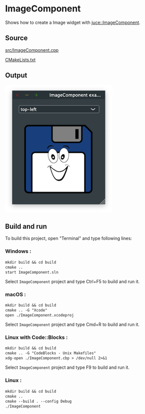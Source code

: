 # ImageComponent

Shows how to create a Image widget with [juce::ImageComponent](https://docs.juce.com/master/classImageComponent.html).

## Source

[src/ImageComponent.cpp](src/ImageComponent.cpp)

[CMakeLists.txt](CMakeLists.txt)

## Output

![output](../../../docs/Pictures/ImageComponent.png)

## Build and run

To build this project, open "Terminal" and type following lines:

### Windows :

``` shell
mkdir build && cd build
cmake .. 
start ImageComponent.sln
```

Select `ImageComponent` project and type Ctrl+F5 to build and run it.

### macOS :

``` shell
mkdir build && cd build
cmake .. -G "Xcode"
open ./ImageComponent.xcodeproj
```

Select `ImageComponent` project and type Cmd+R to build and run it.

### Linux with Code::Blocks :

``` shell
mkdir build && cd build
cmake .. -G "CodeBlocks - Unix Makefiles"
xdg-open ./ImageComponent.cbp > /dev/null 2>&1
```

Select `ImageComponent` project and type F9 to build and run it.

### Linux :

``` shell
mkdir build && cd build
cmake .. 
cmake --build . --config Debug
./ImageComponent
```
